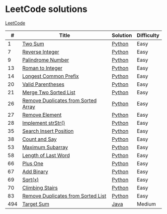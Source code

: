 # LeetCode solutions
[LeetCode](https://leetcode.com/)

| # | Title | Solution | Difficulty |
|---| ----- | -------- | ---------- |
|1|[Two Sum](https://leetcode.com/problems/two-sum/) | [Python](./0001_two_sum/python) |Easy|
|7|[Reverse Integer](https://leetcode.com/problems/reverse-integer/) | [Python](./0007_reverse_integer/python) |Easy|
|9|[Palindrome Number](https://leetcode.com/problems/palindrome-number/) | [Python](./0009_palindrome_number/python) |Easy|
|13|[Roman to Integer](https://leetcode.com/problems/roman-to-integer/) | [Python](./0013_roman_to_integer/python) |Easy|
|14|[Longest Common Prefix](https://leetcode.com/problems/longest-common-prefix/) | [Python](./0014_longest_common_prefix/python) |Easy|
|20|[Valid Parentheses](https://leetcode.com/problems/valid-parentheses/) | [Python](./0020_valid_parentheses/python) |Easy|
|21|[Merge Two Sorted List](https://leetcode.com/problems/merge-two-sorted-lists/) | [Python](./0021_merge_two_sorted_lists/python) |Easy|
|26|[Remove Duplicates from Sorted Array](https://leetcode.com/problems/remove-duplicates-from-sorted-array/) | [Python](./0026_remove_duplicates_from_sorted_array/python) |Easy|
|27|[Remove Element](https://leetcode.com/problems/remove-element/) | [Python](./0027_remove_element/python) |Easy|
|28|[Implement strStr()](https://leetcode.com/problems/implement-strstr/) | [Python](./0028_implement_strstr/python) |Easy|
|35|[Search Insert Position](https://leetcode.com/problems/search-insert-position/) | [Python](./0035_search_insert_position/python) |Easy|
|38|[Count and Say](https://leetcode.com/problems/count-and-say/) | [Python](./0038_count_and_say/python) |Easy|
|53|[Maximum Subarray](https://leetcode.com/problems/maximum-subarray/) | [Python](./0053_maximum_subarray/python) |Easy|
|58|[Length of Last Word](https://leetcode.com/problems/length-of-last-word/) | [Python](./0058_length_of_last_word/python) |Easy|
|66|[Plus One](https://leetcode.com/problems/plus-one/) | [Python](./0066_plus_one/python) |Easy|
|67|[Add Binary](https://leetcode.com/problems/add-binary/) | [Python](./0067_add_binary/python) |Easy|
|69|[Sqrt(x)](https://leetcode.com/problems/sqrtx/) | [Python](./0069_sqrtx/python) |Easy|
|70|[Climbing Stairs](https://leetcode.com/problems/climbing-stairs/) | [Python](./0070_climbing_stairs/python) |Easy|
|83|[Remove Duplicates from Sorted List](https://leetcode.com/problems/remove-duplicates-from-sorted-list/) | [Python](./0083_remove_duplicates_from_sorted_list/python) |Easy|
|494|[Target Sum](https://leetcode.com/problems/target-sum) | [Java](./494_target_sum/java) |Medium|
